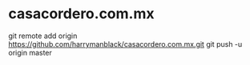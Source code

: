 # casacordero.com.mx
git remote add origin https://github.com/harrymanblack/casacordero.com.mx.git
git push -u origin master

